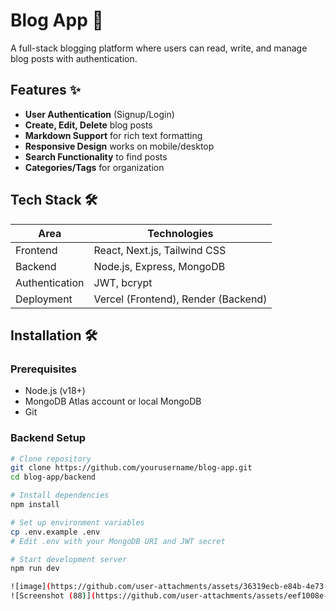 # Blog App 📝

A full-stack blogging platform where users can read, write, and manage blog posts with authentication.


## Features ✨
- **User Authentication** (Signup/Login)
- **Create, Edit, Delete** blog posts
- **Markdown Support** for rich text formatting
- **Responsive Design** works on mobile/desktop
- **Search Functionality** to find posts
- **Categories/Tags** for organization

## Tech Stack 🛠️
| Area         | Technologies                          |
|--------------|---------------------------------------|
| Frontend     | React, Next.js, Tailwind CSS          |
| Backend      | Node.js, Express, MongoDB             |
| Authentication| JWT, bcrypt                           |
| Deployment   | Vercel (Frontend), Render (Backend)   |

## Installation 🛠️

### Prerequisites
- Node.js (v18+)
- MongoDB Atlas account or local MongoDB
- Git

### Backend Setup
```bash
# Clone repository
git clone https://github.com/yourusername/blog-app.git
cd blog-app/backend

# Install dependencies
npm install

# Set up environment variables
cp .env.example .env
# Edit .env with your MongoDB URI and JWT secret

# Start development server
npm run dev

![image](https://github.com/user-attachments/assets/36319ecb-e84b-4e73-a265-642f83ca4a17)
![Screenshot (88)](https://github.com/user-attachments/assets/eef1008e-c1df-4464-9f8b-8e6140e8b958)

